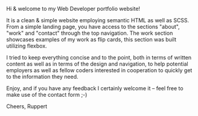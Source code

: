 Hi & welcome to my Web Developer portfolio website! 

It is a clean & simple website employing semantic HTML as well as SCSS. From a simple landing page, you have access to the sections "about", "work" and "contact" through the top navigation. The work section showcases examples of my work as flip cards, this section was built utilizing flexbox. 

I tried to keep everything concise and to the point, both in terms of written content as well as in terms of the design and navigation, to help potential employers as well as fellow coders interested in cooperation to quickly get to the information they need.

Enjoy, and if you have any feedback I certainly welcome it – feel free to make use of the contact form ;-)

Cheers,
Ruppert 
